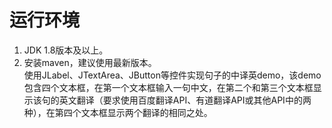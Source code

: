 # 运行环境
1. JDK 1.8版本及以上。  
2. 安装maven，建议使用最新版本。  
使用JLabel、JTextArea、JButton等控件实现句子的中译英demo，该demo包含四个文本框，在第一个文本框输入一句中文，在第二个和第三个文本框显示该句的英文翻译（要求使用百度翻译API、有道翻译API或其他API中的两种），在第四个文本框显示两个翻译的相同之处。
